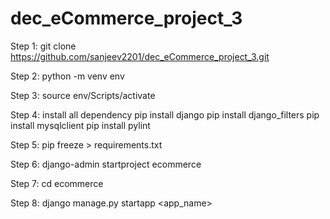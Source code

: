 # dec_eCommerce_project_3

Step 1:
git clone https://github.com/sanjeev2201/dec_eCommerce_project_3.git

Step 2:
python -m venv env

Step 3:
source env/Scripts/activate

Step 4:
install all dependency
pip install django
pip install django_filters
pip install mysqlclient
pip install pylint

Step 5:
pip freeze > requirements.txt

Step 6:
django-admin startproject ecommerce

Step 7:
cd ecommerce

Step 8:
django manage.py startapp <app_name>
